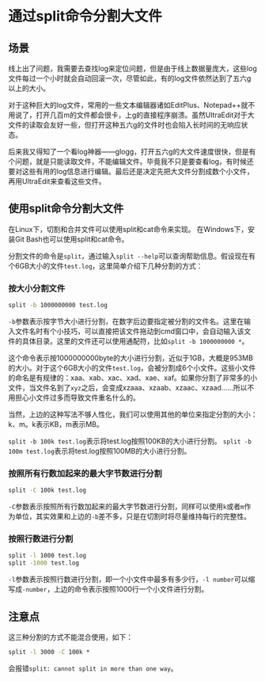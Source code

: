 # 通过split命令分割大文件

## 场景

线上出了问题，我需要去查找log来定位问题，但是由于线上数据量庞大，这些log文件每过一个小时就会自动回滚一次，尽管如此，有的log文件依然达到了五六g以上的大小。

对于这种巨大的log文件，常用的一些文本编辑器诸如EditPlus、Notepad++就不用说了，打开几百m的文件都会很卡，上g的直接程序崩溃。虽然UltraEdit对于大文件的读取会友好一些，但打开这种五六g的文件时也会陷入长时间的无响应状态。

后来我又得知了一个看log神器——glogg，打开五六g的大文件速度很快，但是有个问题，就是只能读取文件，不能编辑文件。毕竟我不只是要查看log，有时候还要对这些有用的log信息进行编辑。最后还是决定先把大文件分割成数个小文件，再用UltraEdit来查看这些文件。
<!--more-->

## 使用split命令分割大文件

在Linux下，切割和合并文件可以使用split和cat命令来实现。 
在Windows下，安装Git Bash也可以使用split和cat命令。

分割文件的命令是`split`，通过输入`split --help`可以查询帮助信息。假设现在有个6GB大小的文件`test.log`，这里简单介绍下几种分割的方式：

### 按大小分割文件

```cmd
split -b 1000000000 test.log
```

`-b`参数表示按字节大小进行分割，在数字后边要指定被分割的文件名。这里在输入文件名时有个小技巧，可以直接把该文件拖动到cmd窗口中，会自动输入该文件的具体目录。这里的文件还可以使用通配符，比如`split -b 1000000000 *`。

这个命令表示按1000000000byte的大小进行分割，近似于1GB，大概是953MB的大小。对于这个6GB大小的文件`test.log`，会被分割成6个小文件。这些小文件的命名是有规律的：xaa、xab、xac、xad、xae、xaf。如果你分割了非常多的小文件，当文件名到了`xyz`之后，会变成xzaaa、xzaab、xzaac、xzaad……所以不用担心小文件过多而导致文件重名什么的。

当然，上边的这种写法不够人性化，我们可以使用其他的单位来指定分割的大小：k、m。k表示KB，m表示MB。

`split -b 100k test.log`表示将test.log按照100KB的大小进行分割。
`split -b 100m test.log`表示将test.log按照100MB的大小进行分割。

### 按照所有行数加起来的最大字节数进行分割

```cmd
split -C 100k test.log
```

`-C`参数表示按照所有行数加起来的最大字节数进行分割，同样可以使用`k`或者`m`作为单位，其实效果和上边的`-b`差不多，只是在切割时将尽量维持每行的完整性。

### 按照行数进行分割

```cmd
split -l 1000 test.log
split -1000 test.log
```

`-l`参数表示按照行数进行分割，即一个小文件中最多有多少行，`-l number`可以缩写成`-number`，上边的命令表示按照1000行一个小文件进行分割。

## 注意点

这三种分割的方式不能混合使用，如下：

```cmd
split -l 3000 -C 100k *
```

会报错`split: cannot split in more than one way`。